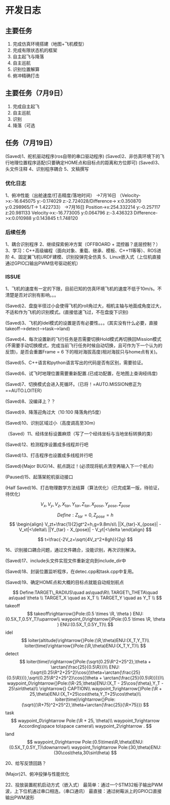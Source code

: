# 开发日志

## 主要任务

1. 完成仿真环境搭建（地图+飞机模型）
2. 完成有限状态机的框架
3. 自主起飞与降落
4. 自主巡航
5. 识别位置解算
6. 俯冲精确打击

## 主要任务（7月9日）

1. 完成自主起飞
2. 自主巡航
3. 识别
4. 降落（可选

## 任务（7月19日）

(Saved)1、舵机驱动程序(ros自带的串口驱动程序)
(Saved)2、非仿真环境下的飞行地理位置程序适配(只要确定HOME点和目标点的距离和方位即可)
(Saved)3、头文件注释
4、识别程序耦合
5、文稿撰写

### 优化日志

1、俯冲性能（出舱速度/打击精度/落地时间）
->7月16日 （Velocity->x:-16.645075 y:-0.174029 z:-2.724028/Difference-> x:0.350870 y:0.298965/T-> 1.422733）
->7月16日 Position->x:254.332214 y:-0.257117 z:20.981133
         Velocity->x:-16.773005 y:0.064796 z:-3.436323
         Difference->x:0.010988 y:0.143845 t:1.748120

### 后续任务

1、耦合识别程序
2、继续探索俯冲方案（OFFBOARD + 混控器？底层控制？）
3、学习：C++高级编程（面向对象、重载、继承、模板、C++11等等）、ROS进阶
4、固定翼飞机URDF建模、识别投弹完全仿真
5、Linux嵌入式（上位机直接通过GPIO口输出PWM信号驱动舵机）

### ISSUE

1、飞机的速度有一定的下限，目前已知的仿真环境飞机的速度不低于10m/s。不清楚是否对识别有影响。。。

(Saved)2、盘旋半径过小会使得飞机的roll角过大，相机主轴与地面成角度过大，不适和作为飞机的识别模式。(直接低速飞过，不在盘旋下识别)

(Saved)3、飞机的idel模式的设置是否有必要性。。。(其实没有什么必要，直接takeoff-->detect-->task-->land)

(Saved)4、每次设置新的飞行任务是否需要切换Hold模式再切换回Mission模式(不需要手动切换模式，完成当前飞行任务时候自动切换，且可作为下一个认为的反馈)，是否会重置Frame = 6 下的相对海拔高度(相对海拔只与home点有关)。

(Saved)5、C++语言和python语言写出的代码是否有区别，需要验证。

(Saved)6、试飞时地理位置需要重新配置.(已成功配置，在地图上查询经纬度)

(Saved)7、切换模式会进入死循环。（已将！=AUTO.MISSION修正为==AUTO.LOITER）

(Saved)8、没编译上？？

(Saved)9、降落迎角过大（10:100 降落角约5度）

(Saved)10、识别区域过小（高度调高至30m）

（Saved）11、经纬坐标设置麻烦（写了一个经纬坐标与当地坐标转换的类）

(Saved)12、检测程序设置成多线程并行吧

(Saved)13、打击程序也设置成多线程并行吧

(Saved){Major BUG}14、航点跳过！(必须现将航点清空再输入下一个航点)

(Paused)15、起落架舵机驱动接口

(Half Saved)16、打击物理数学方法结算（算法优化）(已完成第一版，待验证，待优化)

$$
V_x,V_y,V_z,X_{tar},Y_{tar},Z_{tar},X_{pose},Y_{pose},Z_{pose}
$$

$$
Define:Z_{tar} = 0,Z_{pose} = h
$$
$$
\begin{align}
    V_zt+\frac{1}{2}gt^2=h,g=9.8m/s\\
    ||X_{tar}-X_{pose}| - V_xt|<\delta\\
    ||Y_{tar} - X_{pose}| - V_yt|<\delta
\end{align}
$$

$$
t=\frac{-2V_z+\sqrt{4V_z^2+8gh}}{2g}
$$

16、识别接口耦合问题，通过文件耦合，没能识别，再次识别解决。

(Saved)17、include头文件实现文件重新定向到include_dir中

(Saved)18、封装位置监听程序，在detec.cpp和task.cpp中复用。

(Saved)19、确定HOME点和大概的目标点就能自动规划航点

$$
Define:TARGET\_RADIUS\quad as\quad\R\\
TARGET\_THETA\quad as\quad \theta \\
TARGET_X \quad as X_T \\
TARGET_Y \quad as Y_T \\
$$
takeoff
$$
takeoff\rightarrow{}Pole:(0.5 \times \R, \theta ) ENU:(0.5X_T,0.5Y_T)\uparrow\\
waypoint_0\rightarrow{}Pole:(0.5 \times \R, \theta ) ENU:(0.5X_T,0.5Y_T)\\
$$
idel
$$
loiter(altitude)\rightarrow{}Pole:(\R,\theta)ENU:(X_T,Y_T)\\
loiter(time)\rightarrow{}Pole:(\R,\theta)ENU:(X_T,Y_T)\\
$$
detect
$$
loiter(time)\rightarrow{}Pole:(\sqrt{0.25\R^2+25^2},\theta + \arctan{\frac{25}{0.5\R}})\\
ENU:(\sqrt{0.25\R^2+25^2}\cos{(\theta+\arctan{\frac{25}{0.5\R}})},\sqrt{0.25\R^2+25^2}\cos{(\theta + \arctan{\frac{25}{0.5\R}})})\\
waypoint_0\rightarrow{}Pole:(\R-25,\theta)ENU:(X_T - 25\cos{\theta},Y_T - 25\sin\theta)\\
\rightarrow{} CAPTION\\
waypoint_1\rightarrow{}Pole:(\R + 25,\theta)ENU:(X_T+25\cos\theta,Y_T+25\cos\theta)\\
loiter(time)\rightarrow{}Pole:(\sqrt{(\R+75)^2+25^2},\theta+\arctan{\frac{25}{\R+75}})
$$
task
$$
waypoint_0\rightarrow Pole:(\R + 25, \theta)\\
waypoint_1\rightarrow According\space to\space camera\\
waypoint_2\rightarrow .
$$
land
$$
waypoint_0\rightarrow Pole:(0.5\times\R,\theta)ENU:(0.5X_T,0.5Y_T)\downarrow\\
waypoint_1\rightarrow Pole:(30,\theta)ENU:(30\cos\theta,30\sin\theta)
$$

20、给写反馈回路？

(Major)21、俯冲投弹与性能优化

22、投放装置舵机启动方式（嵌入式）
最简单：通过一个STM32板子输出PWM波，上下位机通过串口相连。（串口通讯）
最直接：通过树莓派上的GPIO口直接输出PWM波形
